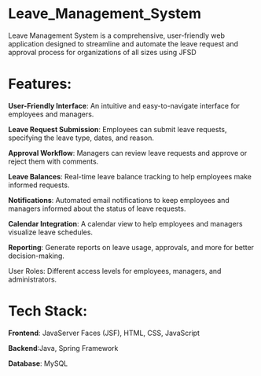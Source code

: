 # Leave_Management_System
Leave Management System is a comprehensive, user-friendly web application designed to streamline and automate the leave request and approval process for organizations of all sizes using JFSD
# Features:

 **User-Friendly Interface**: An intuitive and easy-to-navigate interface for employees and managers.

 **Leave Request Submission**: Employees can submit leave requests, specifying the leave type, dates, and reason.

 **Approval Workflow**: Managers can review leave requests and approve or reject them with comments.

 **Leave Balances**: Real-time leave balance tracking to help employees make informed requests.

 **Notifications**: Automated email notifications to keep employees and managers informed about the status of leave requests.

 **Calendar Integration**: A calendar view to help employees and managers visualize leave schedules.

 **Reporting**: 
Generate reports on leave usage, approvals, and more for better decision-making.

 User Roles: Different access levels for employees, managers, and administrators.

# Tech Stack:

 **Frontend**: JavaServer Faces (JSF), HTML, CSS, JavaScript

 **Backend**:Java, Spring Framework

 **Database**: MySQL
